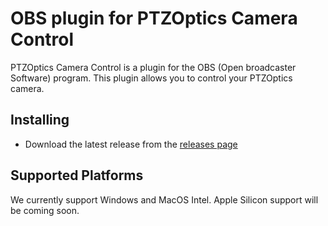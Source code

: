 # OBS plugin for PTZOptics Camera Control

PTZOptics Camera Control is a plugin for the OBS (Open broadcaster Software) program.  This plugin allows you to control your PTZOptics camera.

## Installing

- Download the latest release from the [releases page](https://github.com/PTZOptics/OBSPlugin/releases/tag/v1.2.0)

## Supported Platforms

We currently support Windows and MacOS Intel. Apple Silicon support will be coming soon.
